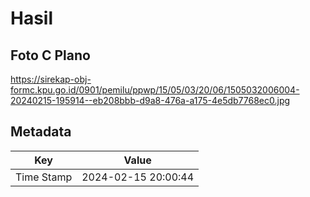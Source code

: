 # Hasil

## Foto C Plano

https://sirekap-obj-formc.kpu.go.id/0901/pemilu/ppwp/15/05/03/20/06/1505032006004-20240215-195914--eb208bbb-d9a8-476a-a175-4e5db7768ec0.jpg


## Metadata

| Key        | Value               |
| ---------- | ------------------- |
| Time Stamp | 2024-02-15 20:00:44 |



